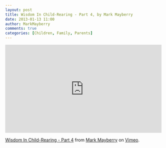 ```yaml
---
layout: post
title: Wisdom In Child-Rearing - Part 4, by Mark Mayberry
date: 2013-01-13 11:00
author: MarkMayberry
comments: true
categories: [Children, Family, Parents]
---
```

<iframe src="http://player.vimeo.com/video/58158577" width="500" height="281" frameborder="0" webkitAllowFullScreen mozallowfullscreen allowFullScreen></iframe> <p><a href="http://vimeo.com/58158577">Wisdom In Child-Rearing - Part 4</a> from <a href="http://vimeo.com/ascoc">Mark Mayberry</a> on <a href="http://vimeo.com">Vimeo</a>.</p>
